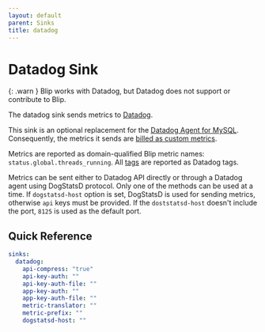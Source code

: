 ```yaml
---
layout: default
parent: Sinks
title: datadog
---
```


# Datadog Sink

{: .warn }
Blip works with Datadog, but Datadog does not support or contribute to Blip.

The datadog sink sends metrics to [Datadog](https://www.datadoghq.com/).

This sink is an optional replacement for the [Datadog Agent for MySQL](https://docs.datadoghq.com/integrations/mysql/).
Consequently, the metrics it sends are [billed as custom metrics](https://docs.datadoghq.com/account_management/billing/custom_metrics/).

Metrics are reported as domain-qualified Blip metric names: `status.global.threads_running`.
All [tags](../config/config-file#tags) are reported as Datadog tags.

Metrics can be sent either to Datadog API directly or through a Datadog agent using DogStatsD protocol.
Only one of the methods can be used at a time.
If `dogstatsd-host` option is set, DogStatsD is used for sending metrics, otherwise `api` keys must be provided.
If the `doststatsd-host` doesn't include the port, `8125` is used as the default port.

## Quick Reference

```yaml
sinks:
  datadog:
    api-compress: "true"
    api-key-auth: ""
    api-key-auth-file: ""
    app-key-auth: ""
    app-key-auth-file: ""
    metric-translator: ""
    metric-prefix: ""
    dogstatsd-host: ""
```

